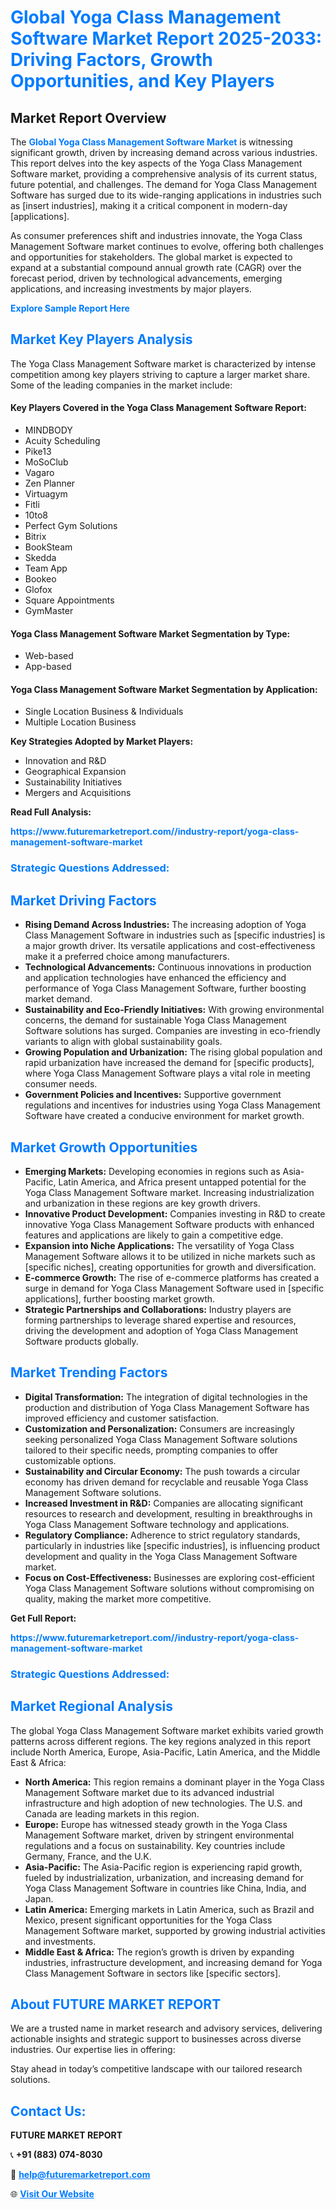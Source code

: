 <h1 style="color: #007BFF;">Global Yoga Class Management Software Market Report 2025-2033: Driving Factors, Growth Opportunities, and Key Players</h1>

<section id="overview">
<h2>Market Report Overview</h2>
<p>The <a href="https://www.futuremarketreport.com//industry-report/yoga-class-management-software-market" style="color: #007BFF; text-decoration: none;"><strong>Global Yoga Class Management Software Market</strong></a> is witnessing significant growth, driven by increasing demand across various industries. This report delves into the key aspects of the Yoga Class Management Software market, providing a comprehensive analysis of its current status, future potential, and challenges. The demand for Yoga Class Management Software has surged due to its wide-ranging applications in industries such as [insert industries], making it a critical component in modern-day [applications].</p>
<p>As consumer preferences shift and industries innovate, the Yoga Class Management Software market continues to evolve, offering both challenges and opportunities for stakeholders. The global market is expected to expand at a substantial compound annual growth rate (CAGR) over the forecast period, driven by technological advancements, emerging applications, and increasing investments by major players.</p>
</section>

<section id="overview">
<p><a href="https://www.futuremarketreport.com//request-sample/reportId=47997" style="color: #007BFF; text-decoration: none;"><strong>Explore Sample Report Here</strong></a></p>
</section>

<section id="key-players">
<h2 style="color: #007BFF;">Market Key Players Analysis</h2>
<p>The Yoga Class Management Software market is characterized by intense competition among key players striving to capture a larger market share. Some of the leading companies in the market include:</p>
<h4>Key Players Covered in the Yoga Class Management Software Report:</h4>
<ul><li>MINDBODY</li><li>Acuity Scheduling</li><li>Pike13</li><li>MoSoClub</li><li>Vagaro</li><li>Zen Planner</li><li>Virtuagym</li><li>Fitli</li><li>10to8</li><li>Perfect Gym Solutions</li><li>Bitrix</li><li>BookSteam</li><li>Skedda</li><li>Team App</li><li>Bookeo</li><li>Glofox</li><li>Square Appointments</li><li>GymMaster</li></ul>
<h4>Yoga Class Management Software Market Segmentation by Type:</h4>
<ul><li>Web-based</li><li>App-based</li></ul>

<h4>Yoga Class Management Software Market Segmentation by Application:</h4>
<ul><li>Single Location Business &amp; Individuals</li><li>Multiple Location Business</li></ul>
<p><strong>Key Strategies Adopted by Market Players:</strong></p>
<ul>
<li>Innovation and R&D</li>
<li>Geographical Expansion</li>
<li>Sustainability Initiatives</li>
<li>Mergers and Acquisitions</li>
</ul>
</section>

<section>
<p><strong>Read Full Analysis: </strong></p><a href="https://www.futuremarketreport.com//industry-report/yoga-class-management-software-market" style="color: #007BFF; text-decoration: none;"><strong>https://www.futuremarketreport.com//industry-report/yoga-class-management-software-market</strong></a>
<h3 style="color: #007BFF;">Strategic Questions Addressed:</h3>
</section>

<section id="driving-factors">
<h2 style="color: #007BFF;">Market Driving Factors</h2>
<ul>
<li><strong>Rising Demand Across Industries:</strong> The increasing adoption of Yoga Class Management Software in industries such as [specific industries] is a major growth driver. Its versatile applications and cost-effectiveness make it a preferred choice among manufacturers.</li>
<li><strong>Technological Advancements:</strong> Continuous innovations in production and application technologies have enhanced the efficiency and performance of Yoga Class Management Software, further boosting market demand.</li>
<li><strong>Sustainability and Eco-Friendly Initiatives:</strong> With growing environmental concerns, the demand for sustainable Yoga Class Management Software solutions has surged. Companies are investing in eco-friendly variants to align with global sustainability goals.</li>
<li><strong>Growing Population and Urbanization:</strong> The rising global population and rapid urbanization have increased the demand for [specific products], where Yoga Class Management Software plays a vital role in meeting consumer needs.</li>
<li><strong>Government Policies and Incentives:</strong> Supportive government regulations and incentives for industries using Yoga Class Management Software have created a conducive environment for market growth.</li>
</ul>
</section>

<section id="growth-opportunities">
<h2 style="color: #007BFF;">Market Growth Opportunities</h2>
<ul>
<li><strong>Emerging Markets:</strong> Developing economies in regions such as Asia-Pacific, Latin America, and Africa present untapped potential for the Yoga Class Management Software market. Increasing industrialization and urbanization in these regions are key growth drivers.</li>
<li><strong>Innovative Product Development:</strong> Companies investing in R&D to create innovative Yoga Class Management Software products with enhanced features and applications are likely to gain a competitive edge.</li>
<li><strong>Expansion into Niche Applications:</strong> The versatility of Yoga Class Management Software allows it to be utilized in niche markets such as [specific niches], creating opportunities for growth and diversification.</li>
<li><strong>E-commerce Growth:</strong> The rise of e-commerce platforms has created a surge in demand for Yoga Class Management Software used in [specific applications], further boosting market growth.</li>
<li><strong>Strategic Partnerships and Collaborations:</strong> Industry players are forming partnerships to leverage shared expertise and resources, driving the development and adoption of Yoga Class Management Software products globally.</li>
</ul>
</section>

<section id="trending-factors">
<h2 style="color: #007BFF;">Market Trending Factors</h2>
<ul>
<li><strong>Digital Transformation:</strong> The integration of digital technologies in the production and distribution of Yoga Class Management Software has improved efficiency and customer satisfaction.</li>
<li><strong>Customization and Personalization:</strong> Consumers are increasingly seeking personalized Yoga Class Management Software solutions tailored to their specific needs, prompting companies to offer customizable options.</li>
<li><strong>Sustainability and Circular Economy:</strong> The push towards a circular economy has driven demand for recyclable and reusable Yoga Class Management Software solutions.</li>
<li><strong>Increased Investment in R&D:</strong> Companies are allocating significant resources to research and development, resulting in breakthroughs in Yoga Class Management Software technology and applications.</li>
<li><strong>Regulatory Compliance:</strong> Adherence to strict regulatory standards, particularly in industries like [specific industries], is influencing product development and quality in the Yoga Class Management Software market.</li>
<li><strong>Focus on Cost-Effectiveness:</strong> Businesses are exploring cost-efficient Yoga Class Management Software solutions without compromising on quality, making the market more competitive.</li>
</ul>
</section>

<section>
<p><strong>Get Full Report: </strong></p><a href="https://www.futuremarketreport.com//industry-report/yoga-class-management-software-market" style="color: #007BFF; text-decoration: none;"><strong>https://www.futuremarketreport.com//industry-report/yoga-class-management-software-market</strong></a>
<h3 style="color: #007BFF;">Strategic Questions Addressed:</h3>
</section>


<section id="regional-analysis">
<h2 style="color: #007BFF;">Market Regional Analysis</h2>
<p>The global Yoga Class Management Software market exhibits varied growth patterns across different regions. The key regions analyzed in this report include North America, Europe, Asia-Pacific, Latin America, and the Middle East & Africa:</p>
<ul>
<li><strong>North America:</strong> This region remains a dominant player in the Yoga Class Management Software market due to its advanced industrial infrastructure and high adoption of new technologies. The U.S. and Canada are leading markets in this region.</li>
<li><strong>Europe:</strong> Europe has witnessed steady growth in the Yoga Class Management Software market, driven by stringent environmental regulations and a focus on sustainability. Key countries include Germany, France, and the U.K.</li>
<li><strong>Asia-Pacific:</strong> The Asia-Pacific region is experiencing rapid growth, fueled by industrialization, urbanization, and increasing demand for Yoga Class Management Software in countries like China, India, and Japan.</li>
<li><strong>Latin America:</strong> Emerging markets in Latin America, such as Brazil and Mexico, present significant opportunities for the Yoga Class Management Software market, supported by growing industrial activities and investments.</li>
<li><strong>Middle East & Africa:</strong> The region’s growth is driven by expanding industries, infrastructure development, and increasing demand for Yoga Class Management Software in sectors like [specific sectors].</li>
</ul>
</section>

<footer>
<h2 style="color: #007BFF;">About FUTURE MARKET REPORT</h2>
<p>We are a trusted name in market research and advisory services, delivering actionable insights and strategic support to businesses across diverse industries. Our expertise lies in offering:</p>

<p>Stay ahead in today’s competitive landscape with our tailored research solutions.</p>

<h2 style="color: #007BFF;">Contact Us:</h2>
<p><strong>FUTURE MARKET REPORT</strong></p>
<p>📞 <strong>+91 (883) 074-8030</strong></p>
<p>📧 <strong><a href="mailto:help@futuremarketreport.com" style="color: #007BFF;">help@futuremarketreport.com</a></strong></p>
<p>🌐 <strong><a href="https://www.futuremarketreport.com/" style="color: #007BFF;">Visit Our Website</a></strong></p>
</footer>